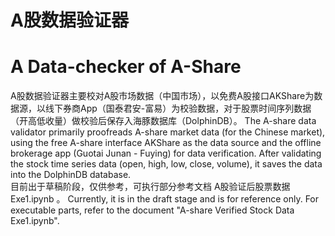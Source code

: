 # A股数据验证器
# A Data-checker of A-Share

A股数据验证器主要校对A股市场数据（中国市场），以免费A股接口AKShare为数据源，以线下券商App（国泰君安-富易）为校验数据，对于股票时间序列数据（开高低收量）做校验后保存入海豚数据库（DolphinDB）。
The A-share data validator primarily proofreads A-share market data (for the Chinese market), using the free A-share interface AKShare as the data source and the offline brokerage app (Guotai Junan - Fuying) for data verification. After validating the stock time series data (open, high, low, close, volume), it saves the data into the DolphinDB database.  
目前出于草稿阶段，仅供参考，可执行部分参考文档 A股验证后股票数据Exe1.ipynb 。
Currently, it is in the draft stage and is for reference only. For executable parts, refer to the document "A-share Verified Stock Data Exe1.ipynb".
